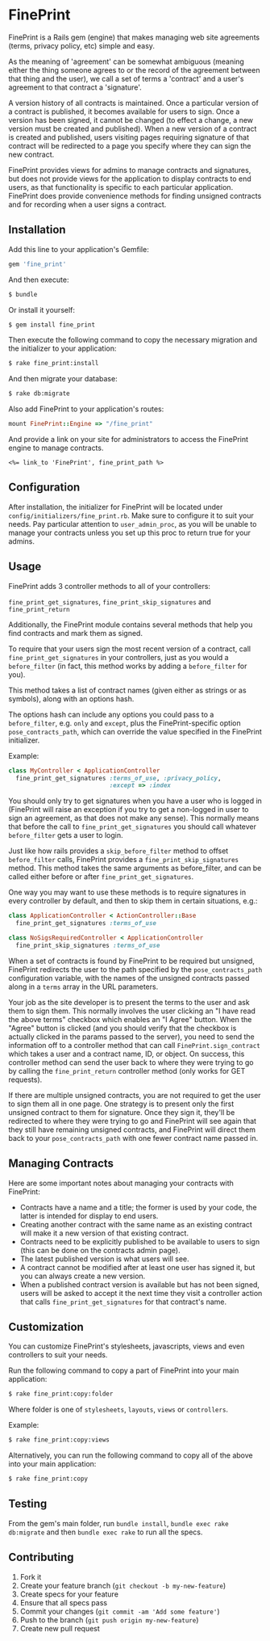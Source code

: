 # FinePrint

FinePrint is a Rails gem (engine) that makes managing web site agreements (terms, privacy policy, etc) simple and easy.

As the meaning of 'agreement' can be somewhat ambiguous (meaning either the thing someone agrees to or the record of the agreement between that thing and the user), we call a set of terms a 'contract' and a user's agreement to that contract a 'signature'.

A version history of all contracts is maintained.  Once a particular version of a contract is published, it becomes available for users to sign.  Once a version has been signed, it cannot be changed (to effect a change, a new version must be created and published).  When a new version of a contract is created and published, users visiting pages requiring signature of that contract will be redirected to a page you specify where they can sign the new contract.

FinePrint provides views for admins to manage contracts and signatures, but does not provide views for the application to display contracts to end users, as that functionality is specific to each particular application.  FinePrint does provide convenience methods for finding unsigned contracts and for recording when a user signs a contract.

## Installation

Add this line to your application's Gemfile:

```rb
gem 'fine_print'
```

And then execute:

```sh
$ bundle
```

Or install it yourself:

```sh
$ gem install fine_print
```

Then execute the following command to copy the necessary migration and the initializer to your application:

```sh
$ rake fine_print:install
```

And then migrate your database:

```sh
$ rake db:migrate
```

Also add FinePrint to your application's routes:

```rb
mount FinePrint::Engine => "/fine_print"
```

And provide a link on your site for administrators to access the FinePrint engine to manage contracts.

```erb
<%= link_to 'FinePrint', fine_print_path %>
```

## Configuration

After installation, the initializer for FinePrint will be located under `config/initializers/fine_print.rb`.
Make sure to configure it to suit your needs.
Pay particular attention to `user_admin_proc`, as you will be unable to manage your contracts unless you set up this proc to return true for your admins.

## Usage

FinePrint adds 3 controller methods to all of your controllers:

`fine_print_get_signatures`, `fine_print_skip_signatures` and `fine_print_return`

Additionally, the FinePrint module contains several methods that help you find contracts and mark them as signed.

To require that your users sign the most recent version of a contract, call
`fine_print_get_signatures` in your controllers, just as you would a
`before_filter` (in fact, this method works by adding a `before_filter` for you).

This method takes a list of contract names (given either as strings or as 
symbols), along with an options hash.

The options hash can include any options you could pass to a `before_filter`, e.g. `only` and `except`,
plus the FinePrint-specific option `pose_contracts_path`, which can override the value specified
in the FinePrint initializer.

Example:

```rb
class MyController < ApplicationController
  fine_print_get_signatures :terms_of_use, :privacy_policy,
                            :except => :index
```

You should only try to get signatures when you have a user who is logged in
(FinePrint will raise an exception if you try to get a non-logged in user to sign
an agreement, as that does not make any sense).  This normally means that before
the call to `fine_print_get_signatures` you should call whatever `before_filter`
gets a user to login.

Just like how rails provides a `skip_before_filter` method to offset `before_filter` calls,
FinePrint provides a `fine_print_skip_signatures` method.  This method takes the same
arguments as before_filter, and can be called either before or after `fine_print_get_signatures`.

One way you may want to use these methods is to require signatures in every controller
by default, and then to skip them in certain situations, e.g.:

```rb
class ApplicationController < ActionController::Base
  fine_print_get_signatures :terms_of_use
```

```rb
class NoSigsRequiredController < ApplicationController
  fine_print_skip_signatures :terms_of_use
```

When a set of contracts is found by FinePrint to be required but unsigned, FinePrint redirects
the user to the path specified by the `pose_contracts_path` configuration variable, with
the names of the unsigned contracts passed along in a `terms` array in the URL parameters.

Your job as the site developer is to present the terms to the user and ask them to sign them.
This normally involves the user clicking an "I have read the above terms" checkbox which enables an "I Agree" button.
When the "Agree" button is clicked (and you should verify that the checkbox is actually clicked in the params passed to the server), you need to send the information off to a controller 
method that can call `FinePrint.sign_contract` which takes a user and a contract name, ID, or
object. On success, this controller method can send the user back to where they were trying to
go by calling the `fine_print_return` controller method (only works for GET requests).

If there are multiple unsigned contracts, you are not required to get the user to sign
them all in one page.  One strategy is to present only the first unsigned contract to them
for signature.  Once they sign it, they'll be redirected to where they were trying to 
go and FinePrint will see again that they still have remaining unsigned contracts, and
FinePrint will direct them back to your `pose_contracts_path` with one fewer contract
name passed in.

## Managing Contracts

Here are some important notes about managing your contracts with FinePrint:

- Contracts have a name and a title; the former is used by your code, the latter 
is intended for display to end users.
- Creating another contract with the same name as an existing contract will make it a new version of that existing contract.
- Contracts need to be explicitly published to be available to users to sign (this can be done on the contracts admin page).
- The latest published version is what users will see.
- A contract cannot be modified after at least one user has signed it, but you can always create a new version.
- When a published contract version is available but has not been signed, users will be asked to accept it the next time they visit a controller action that calls `fine_print_get_signatures` for that contract's name.

## Customization

You can customize FinePrint's stylesheets, javascripts, views and even controllers to suit your needs.

Run the following command to copy a part of FinePrint into your main application:

```sh
$ rake fine_print:copy:folder
```

Where folder is one of `stylesheets`, `layouts`, `views` or `controllers`.

Example:

```sh
$ rake fine_print:copy:views
```

Alternatively, you can run the following command to copy all of the above into your main application:

```sh
$ rake fine_print:copy
```

## Testing

From the gem's main folder, run `bundle install`, `bundle exec rake db:migrate` and then `bundle exec rake` to run all the specs.

## Contributing

1. Fork it
2. Create your feature branch (`git checkout -b my-new-feature`)
3. Create specs for your feature
4. Ensure that all specs pass
5. Commit your changes (`git commit -am 'Add some feature'`)
6. Push to the branch (`git push origin my-new-feature`)
7. Create new pull request
